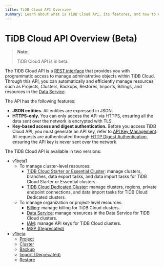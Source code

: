 ```yaml
---
title: TiDB Cloud API Overview
summary: Learn about what is TiDB Cloud API, its features, and how to use API to manage your TiDB Cloud clusters.
---
```


# TiDB Cloud API Overview (Beta)

> **Note:**
>
> TiDB Cloud API is in beta.

The TiDB Cloud API is a [REST interface](https://en.wikipedia.org/wiki/Representational_state_transfer) that provides you with programmatic access to manage administrative objects within TiDB Cloud. Through this API, you can automatically and efficiently manage resources such as Projects, Clusters, Backups, Restores, Imports, Billings, and resources in the [Data Service](/tidb-cloud/data-service-overview.md).

The API has the following features:

- **JSON entities.** All entities are expressed in JSON.
- **HTTPS-only.** You can only access the API via HTTPS, ensuring all the data sent over the network is encrypted with TLS.
- **Key-based access and digest authentication.** Before you access TiDB Cloud API, you must generate an API key, refer to [API Key Management](https://docs.pingcap.com/tidbcloud/api/v1beta#section/Authentication/API-key-management). All requests are authenticated through [HTTP Digest Authentication](https://en.wikipedia.org/wiki/Digest_access_authentication), ensuring the API key is never sent over the network.

The TiDB Cloud API is available in two versions:

- v1beta1
    - To manage cluster-level resources:
      - [TiDB Cloud Starter or Essential Cluster](https://docs.pingcap.com/tidbcloud/api/v1beta1/serverless): manage clusters, branches, data export tasks, and data import tasks for TiDB Cloud Starter or Essential clusters.
      - [TiDB Cloud Dedicated Cluster](https://docs.pingcap.com/tidbcloud/api/v1beta1/dedicated): manage clusters, regions, private endpoint connections, and data import tasks for TiDB Cloud Dedicated clusters.
    - To manage organization or project-level resources:
      - [Billing](https://docs.pingcap.com/tidbcloud/api/v1beta1/billing): manage billing for TiDB Cloud clusters.
      - [Data Service](https://docs.pingcap.com/tidbcloud/api/v1beta1/dataservice): manage resources in the Data Service for TiDB Cloud clusters.
      - [IAM](https://docs.pingcap.com/tidbcloud/api/v1beta1/iam): manage API keys for TiDB Cloud clusters.
      - [MSP (Deprecated)](https://docs.pingcap.com/tidbcloud/api/v1beta1/msp)
- [v1beta](https://docs.pingcap.com/tidbcloud/api/v1beta)
    - [Project](https://docs.pingcap.com/tidbcloud/api/v1beta/#tag/Project)
    - [Cluster](https://docs.pingcap.com/tidbcloud/api/v1beta/#tag/Cluster)
    - [Backup](https://docs.pingcap.com/tidbcloud/api/v1beta/#tag/Backup)
    - [Import (Deprecated)](https://docs.pingcap.com/tidbcloud/api/v1beta/#tag/Import)
    - [Restore](https://docs.pingcap.com/tidbcloud/api/v1beta/#tag/Restore)
